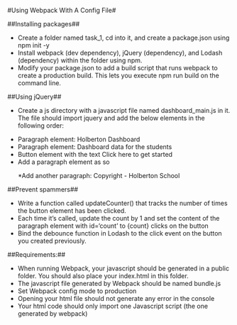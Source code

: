 #Using Webpack With A Config File#

##Installing packages##

- Create a folder named task_1, cd into it, and create a package.json using npm init -y
- Install webpack (dev dependency), jQuery (dependency), and Lodash (dependency) within the folder using npm.
- Modify your package.json to add a build script that runs webpack to create a production build. This lets you execute npm run build on the command line.

##Using jQuery##

- Create a js directory with a javascript file named dashboard_main.js in it. The file should import jquery and add the below elements in the following order:
* Paragraph element: Holberton Dashboard
* Paragraph element: Dashboard data for the students
* Button element with the text Click here to get started
* Add a paragraph element as so <p id='count'></p>
*Add another paragraph: Copyright - Holberton School

##Prevent spammers##

- Write a function called updateCounter() that tracks the number of times the button element has been clicked.
- Each time it’s called, update the count by 1 and set the content of the paragraph element with id=‘count’ to {count} clicks on the button
- Bind the debounce function in Lodash to the click event on the button you created previously.

##Requirements:##

- When running Webpack, your javascript should be generated in a public folder. You should also place your index.html in this folder.
- The javascript file generated by Webpack should be named bundle.js
- Set Webpack config mode to production
- Opening your html file should not generate any error in the console
- Your html code should only import one Javascript script (the one generated by webpack)
